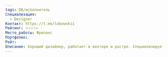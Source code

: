 ```yaml
---
tags: DB/исполнитель
Специализация:
  - Designer
Контакт: https://t.me/lobowskii
Рейтинг: ⭐⭐⭐⭐⭐
Место_работы: Фриланс
Портфолио: 
Рейт: 
Описание: Хороший дизайнер, работает в векторе и растре. Специализируется на брендинге.
---
```

